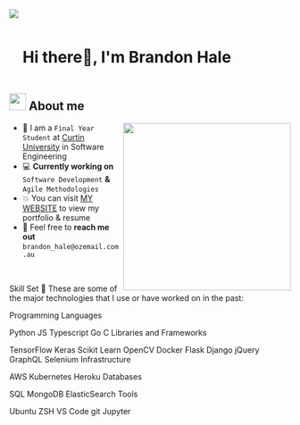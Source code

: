 
<!--horizontal divider(gradiant)-->
<img src="https://user-images.githubusercontent.com/73097560/115834477-dbab4500-a447-11eb-908a-139a6edaec5c.gif">

<!--h1 without bottom border-->

<div id="user-content-toc">
  <ul align="left">
    <summary><h1 style="display: inline-block">Hi there👋, I'm Brandon Hale</h1></summary>
  </ul>
</div>


<!--About Me-->

## <picture><img src = "https://github.com/7oSkaaa/7oSkaaa/blob/main/Images/about_me.gif?raw=true" width = 30px></picture> About me

<picture> <img align="right" src="https://media.giphy.com/media/SWoSkN6DxTszqIKEqv/giphy.gif" width = 300px></picture>

- :school: I am a `Final Year Student` at [Curtin University]([https://www.curtin.edu.au/]) in Software Engineering
- 💻 **Currently working on** `Software Development` **&** `Agile Methodologies`
- :boom: You can visit [MY WEBSITE](https://bhale.net) to view my portfolio & resume
- :email: Feel free to **reach me out** `brandon_hale@ozemail.com.au`

<br>

Skill Set 💪
These are some of the major technologies that I use or have worked on in the past:

Programming Languages

Python	JS	Typescript	Go	C
Libraries and Frameworks

TensorFlow	Keras	Scikit Learn	OpenCV	Docker
Flask	Django	jQuery	GraphQL	Selenium
Infrastructure

AWS	Kubernetes	Heroku
Databases

SQL	MongoDB	ElasticSearch
Tools

Ubuntu	ZSH	VS Code	git	Jupyter

